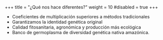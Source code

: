 +++
title = "¿Qué nos hace diferentes?"
weight = 10
#disabled = true
+++

- Coeficientes de multiplicación superiores a métodos tradicionales
- Garantizamos la identidad genética original
- Calidad fitosanitaria, agronómica y producción más ecológica
- Banco de germoplasma de diversidad genética nativa amazónica.